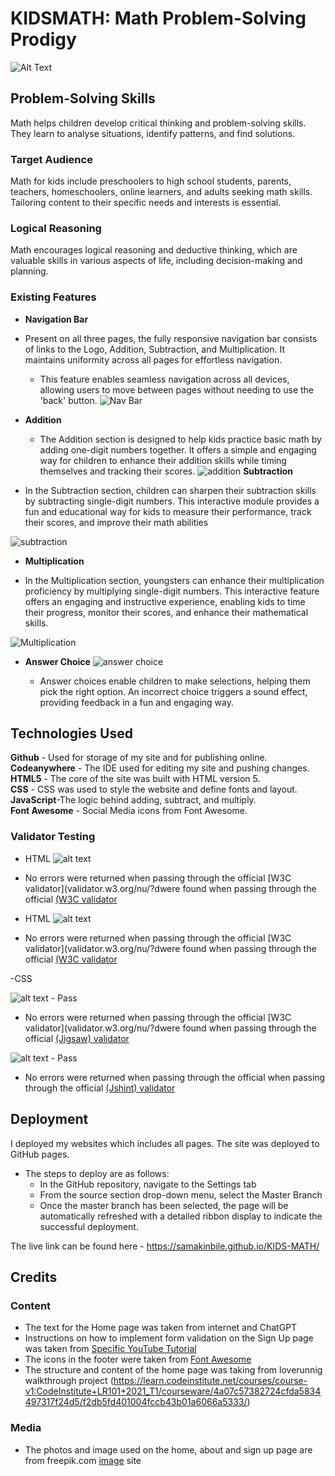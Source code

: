 # KIDSMATH: Math Problem-Solving Prodigy
![Alt Text](readmeimages/responsive.jpeg)

## Problem-Solving Skills

Math helps children develop critical thinking and problem-solving skills. They learn to analyse situations, identify patterns, and find solutions.

### Target Audience

Math for kids include preschoolers to high school students, parents, teachers, homeschoolers, online learners, and adults seeking math skills. Tailoring content to their specific needs and interests is essential.

### Logical Reasoning

 Math encourages logical reasoning and deductive thinking, which are valuable skills in various aspects of life, including decision-making and planning.


### Existing Features

- __Navigation Bar__

- Present on all three pages, the fully responsive navigation bar consists of links to the Logo, Addition, Subtraction, and Multiplication. It maintains uniformity across all pages for effortless navigation.
  - This feature enables seamless navigation across all devices, allowing users to move between pages without needing to use the 'back' button.
![Nav Bar](assets/media/nav.jpeg)

- __Addition__

  - The Addition section is designed to help kids practice basic math by adding one-digit numbers together. It offers a simple and engaging way for children to enhance their addition skills while timing themselves and tracking their scores.
![addition](assets/media/add.jpeg)
  __Subtraction__

- In the Subtraction section, children can sharpen their subtraction skills by subtracting single-digit numbers. This interactive module provides a fun and educational way for kids to measure their performance, track their scores, and improve their math abilities


![subtraction](assets/media/minus.jpeg)

- __Multiplication__

 - In the Multiplication section, youngsters can enhance their multiplication proficiency by multiplying single-digit numbers. This interactive feature offers an engaging and instructive experience, enabling kids to time their progress, monitor their scores, and enhance their mathematical skills.

![Multiplication](assets/media/times.jpeg)

- __Answer Choice__
![answer choice](assets/media/answerchoice.jpeg)

  - Answer choices enable children to make selections, helping them pick the right option. An incorrect choice triggers a sound effect, providing feedback in a fun and engaging way.



## Technologies Used

__Github__ - Used for storage of my site and for publishing online.\
__Codeanywhere__ - The IDE used for editing my site and pushing changes.\
__HTML5__ - The core of the site was built with HTML version 5.\
__CSS__ - CSS was used to style the website and define fonts and layout.\
__JavaScript__-The logic behind adding, subtract, and multiply.\
__Font Awesome__ - Social Media icons from Font Awesome.

### Validator Testing

- HTML
![alt text](assets/media/w3schtml.jpeg)

- No errors were returned when passing through the official [W3C validator](validator.w3.org/nu/?dwere found when passing through the official              [(W3C validator](https://validator.w3.org/nu/#textarea)
  

- HTML
![alt text](assets/media/w3schtml.jpeg)

- No errors were returned when passing through the official [W3C validator](validator.w3.org/nu/?dwere found when passing through the official              [(W3C validator](https://validator.w3.org/nu/#textarea)
  


-CSS

![alt text](assets/media/cssvalidate.jpeg) - Pass


- No errors were returned when passing through the official [W3C validator](validator.w3.org/nu/?dwere found when passing through the official [(Jigsaw) validator](https://jigsaw.w3.org/css-validator/validator)

![alt text](assets/media/jshint.jpeg) - Pass

- No errors were returned when passing through the official when passing through the official [(Jshint) validator](https://jshint.com/)


## Deployment

I deployed my websites which includes all pages. The site was deployed to GitHub pages.

- The steps to deploy are as follows:
  - In the GitHub repository, navigate to the Settings tab
  - From the source section drop-down menu, select the Master Branch
  - Once the master branch has been selected, the page will be automatically refreshed with a detailed ribbon display to indicate the successful deployment.

The live link can be found here - <https://samakinbile.github.io/KIDS-MATH/>

## Credits

### Content

- The text for the Home page was taken from internet and ChatGPT
- Instructions on how to implement form validation on the Sign Up page was taken from [Specific YouTube Tutorial](https://www.openai.com/)
- The icons in the footer were taken from [Font Awesome](https://freepik.com/)
- The structure and content of the home page was taking from loverunnig walkthrough project (<https://learn.codeinstitute.net/courses/course-v1:CodeInstitute+LR101+2021_T1/courseware/4a07c57382724cfda5834497317f24d5/f2db5fd401004fccb43b01a6066a5333/>)

### Media

- The photos and image used on the home, about and sign up page are from freepik.com [image](https://www.freepik.com/) site
